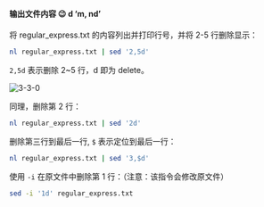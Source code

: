 #### 输出文件内容 😉 d ‘m, nd’



将 regular_express.txt 的内容列出并打印行号，并将 2-5 行删除显示：

```bash
nl regular_express.txt | sed '2,5d'
```

`2,5d` 表示删除 2~5 行，d 即为 delete。

![3-3-0](https://doc.shiyanlou.com/courses/2645/484222/12e6d541fb40ce03818dcdefa9bb8a98-0)

同理，删除第 2 行：

```bash
nl regular_express.txt | sed '2d'
```

删除第三行到最后一行, `$` 表示定位到最后一行：

```bash
nl regular_express.txt | sed '3,$d'
```

使用 `-i` 在原文件中删除第 1 行：（注意：该指令会修改原文件）

```bash
sed -i '1d' regular_express.txt
```